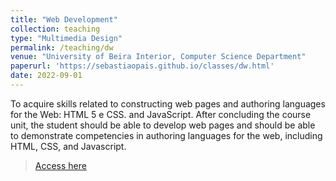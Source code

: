 ```yaml
---
title: "Web Development"
collection: teaching
type: "Multimedia Design"
permalink: /teaching/dw
venue: "University of Beira Interior, Computer Science Department"
paperurl: 'https://sebastiaopais.github.io/classes/dw.html'
date: 2022-09-01
---
```


To acquire skills related to constructing web pages and authoring languages for the Web: HTML 5 e CSS. and JavaScript.
After concluding the course unit, the student should be able to develop web pages and should be able to demonstrate competencies in authoring languages for the web, including HTML, CSS, and Javascript.

> [Access here](https://sebastiaopais.github.io/classes/dw.html)